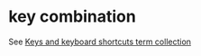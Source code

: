 # key combination

See [Keys and keyboard shortcuts term collection](../term-collections/keys-keyboard-shortcuts.md)
